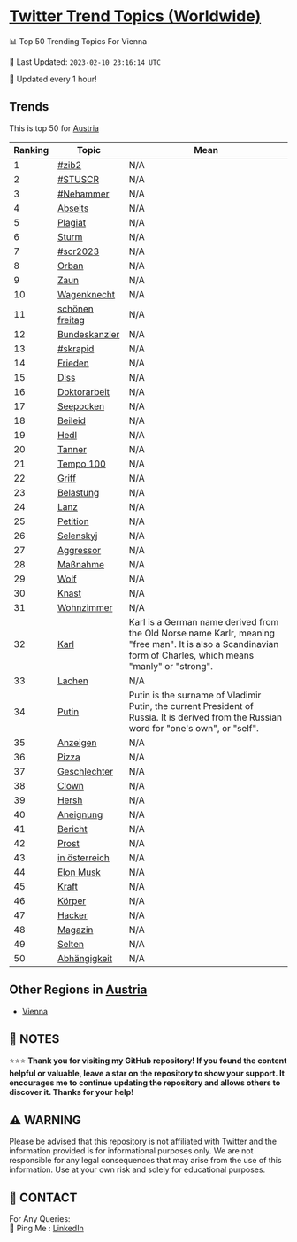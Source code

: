 [Twitter Trend Topics (Worldwide)](https://github.com/ErcinDedeoglu/Twitter-Trend-Topics)
==========


📊 Top 50 Trending Topics For Vienna

📆 Last Updated: `2023-02-10 23:16:14 UTC`

🔧 Updated every 1 hour!


## Trends

This is top 50 for [Austria](</Austria>)

| Ranking | Topic | Mean |
| ------- | ------------ | ------------ |
| 1 | [#zib2](http://twitter.com/search?q=%23zib2) | N/A |
| 2 | [#STUSCR](http://twitter.com/search?q=%23STUSCR) | N/A |
| 3 | [#Nehammer](http://twitter.com/search?q=%23Nehammer) | N/A |
| 4 | [Abseits](http://twitter.com/search?q=Abseits) | N/A |
| 5 | [Plagiat](http://twitter.com/search?q=Plagiat) | N/A |
| 6 | [Sturm](http://twitter.com/search?q=Sturm) | N/A |
| 7 | [#scr2023](http://twitter.com/search?q=%23scr2023) | N/A |
| 8 | [Orban](http://twitter.com/search?q=Orban) | N/A |
| 9 | [Zaun](http://twitter.com/search?q=Zaun) | N/A |
| 10 | [Wagenknecht](http://twitter.com/search?q=Wagenknecht) | N/A |
| 11 | [schönen freitag](http://twitter.com/search?q=sch%c3%b6nen+freitag) | N/A |
| 12 | [Bundeskanzler](http://twitter.com/search?q=Bundeskanzler) | N/A |
| 13 | [#skrapid](http://twitter.com/search?q=%23skrapid) | N/A |
| 14 | [Frieden](http://twitter.com/search?q=Frieden) | N/A |
| 15 | [Diss](http://twitter.com/search?q=Diss) | N/A |
| 16 | [Doktorarbeit](http://twitter.com/search?q=Doktorarbeit) | N/A |
| 17 | [Seepocken](http://twitter.com/search?q=Seepocken) | N/A |
| 18 | [Beileid](http://twitter.com/search?q=Beileid) | N/A |
| 19 | [Hedl](http://twitter.com/search?q=Hedl) | N/A |
| 20 | [Tanner](http://twitter.com/search?q=Tanner) | N/A |
| 21 | [Tempo 100](http://twitter.com/search?q=Tempo+100) | N/A |
| 22 | [Griff](http://twitter.com/search?q=Griff) | N/A |
| 23 | [Belastung](http://twitter.com/search?q=Belastung) | N/A |
| 24 | [Lanz](http://twitter.com/search?q=Lanz) | N/A |
| 25 | [Petition](http://twitter.com/search?q=Petition) | N/A |
| 26 | [Selenskyj](http://twitter.com/search?q=Selenskyj) | N/A |
| 27 | [Aggressor](http://twitter.com/search?q=Aggressor) | N/A |
| 28 | [Maßnahme](http://twitter.com/search?q=Ma%c3%9fnahme) | N/A |
| 29 | [Wolf](http://twitter.com/search?q=Wolf) | N/A |
| 30 | [Knast](http://twitter.com/search?q=Knast) | N/A |
| 31 | [Wohnzimmer](http://twitter.com/search?q=Wohnzimmer) | N/A |
| 32 | [Karl](http://twitter.com/search?q=Karl) | Karl is a German name derived from the Old Norse name Karlr, meaning "free man". It is also a Scandinavian form of Charles, which means "manly" or "strong". |
| 33 | [Lachen](http://twitter.com/search?q=Lachen) | N/A |
| 34 | [Putin](http://twitter.com/search?q=Putin) | Putin is the surname of Vladimir Putin, the current President of Russia. It is derived from the Russian word for "one's own", or "self". |
| 35 | [Anzeigen](http://twitter.com/search?q=Anzeigen) | N/A |
| 36 | [Pizza](http://twitter.com/search?q=Pizza) | N/A |
| 37 | [Geschlechter](http://twitter.com/search?q=Geschlechter) | N/A |
| 38 | [Clown](http://twitter.com/search?q=Clown) | N/A |
| 39 | [Hersh](http://twitter.com/search?q=Hersh) | N/A |
| 40 | [Aneignung](http://twitter.com/search?q=Aneignung) | N/A |
| 41 | [Bericht](http://twitter.com/search?q=Bericht) | N/A |
| 42 | [Prost](http://twitter.com/search?q=Prost) | N/A |
| 43 | [in österreich](http://twitter.com/search?q=in+%c3%b6sterreich) | N/A |
| 44 | [Elon Musk](http://twitter.com/search?q=Elon+Musk) | N/A |
| 45 | [Kraft](http://twitter.com/search?q=Kraft) | N/A |
| 46 | [Körper](http://twitter.com/search?q=K%c3%b6rper) | N/A |
| 47 | [Hacker](http://twitter.com/search?q=Hacker) | N/A |
| 48 | [Magazin](http://twitter.com/search?q=Magazin) | N/A |
| 49 | [Selten](http://twitter.com/search?q=Selten) | N/A |
| 50 | [Abhängigkeit](http://twitter.com/search?q=Abh%c3%a4ngigkeit) | N/A |



## Other Regions in [Austria](</Austria>)

* [Vienna](</Austria/Vienna.md>)



## 📝 NOTES

⭐⭐⭐ **Thank you for visiting my GitHub repository! If you found the content helpful or valuable, leave a star on the repository to show your support. It encourages me to continue updating the repository and allows others to discover it. Thanks for your help!**


## ⚠️ WARNING

Please be advised that this repository is not affiliated with Twitter and the information provided is for informational purposes only. We are not responsible for any legal consequences that may arise from the use of this information. Use at your own risk and solely for educational purposes.


## 📨 CONTACT

 For Any Queries:  
            🏓 Ping Me : [LinkedIn](https://www.linkedin.com/in/ercindedeoglu/)
